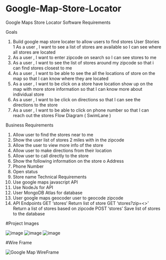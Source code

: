 # Google-Map-Store-Locator
 Google Maps Store Locator Software Requirements

Goals
1.	Build google map store locater to allow users to find stores
User Stories
1	 As a user , I want to see a list of stores are available so I can see where all stores are located
2.	As a user , I want to enter zipcode on search so I can see stores to me
3.	As a user , I want to see the list of stores around my zipcode so that i can find stores closest to me 
4.	As a user , I want to be able  to  see the all the locations of store on the map so that I can know where they are located
5.	As a user , I want to be click on a store have location show up on the map with more store information so that I can know more about individual store
6.	As a user , I want to be click on directions so that I can see the directions to the store
7.	As a user , I want to be able to click on phone number so that  I can reach out the stores
Flow Diagram ( SwimLane )
    
Business Requirements
1.	Allow user to find the stores near to me
2.	Show the user list of stores 2 miles with in the zipcode
3.	Allow the user to view more info of the store
4.	Allow user to make directions from their location
5.	Allow user to call directly to the store
6.	Show the following information on the store
o	Address
1.	Phone Number
2.	Open status
3.	Store name
Technical Requirements
1.	Use google maps javascript  API
2.	Use NodeJs  for API
3.	User MongoDB Atlas for database
4.	User google maps geocoder user to geocode zipcode
5.	API Endpoints
       GET ‘stores’
                                                Return list of store 
                            GET  ‘stores?zip=<>’
                                               Return a list of stores based on zipcode
                            POST ‘stores’
                                                 Save list of stores to the database 
                                                 
 #Project Images
 
  ![image](https://user-images.githubusercontent.com/52064346/132562557-98969225-5a76-43f1-b370-5fe7295f8ed7.png)
  ![image](https://user-images.githubusercontent.com/52064346/132562588-d45e9b51-6009-4ee4-8086-ecb7a7454264.png)
  ![image](https://user-images.githubusercontent.com/52064346/132562629-028595cc-6557-4da0-a852-19d108621ec3.png)
  
 #Wire Frame
  
  ![Google Map WireFrame](https://user-images.githubusercontent.com/52064346/132562769-443fd4f4-7cdb-4bc0-ac0c-be33f58d1b9e.png)

   
 
 

 
 


